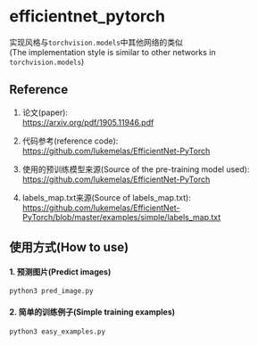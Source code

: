 # efficientnet_pytorch
实现风格与`torchvision.models`中其他网络的类似  
(The implementation style is similar to other networks in `torchvision.models`)


## Reference
1. 论文(paper):  
https://arxiv.org/pdf/1905.11946.pdf  

2. 代码参考(reference code):  
 https://github.com/lukemelas/EfficientNet-PyTorch  

3. 使用的预训练模型来源(Source of the pre-training model used):  
https://github.com/lukemelas/EfficientNet-PyTorch

4. labels_map.txt来源(Source of labels_map.txt):  
https://github.com/lukemelas/EfficientNet-PyTorch/blob/master/examples/simple/labels_map.txt

## 使用方式(How to use)
#### 1. 预测图片(Predict images)
```
python3 pred_image.py
```

#### 2. 简单的训练例子(Simple training examples)

```
python3 easy_examples.py
```

